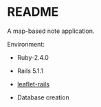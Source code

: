 # README

A map-based note application.

Environment:

* Ruby-2.4.0

* Rails 5.1.1

* [leaflet-rails](https://github.com/axyjo/leaflet-rails/)

* Database creation

  ​

